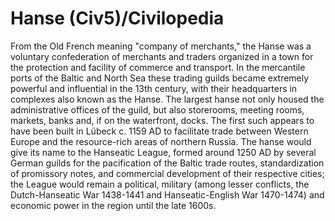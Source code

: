 # Hanse (Civ5)/Civilopedia

From the Old French meaning "company of merchants," the Hanse was a voluntary confederation of merchants and traders organized in a town for the protection and facility of commerce and transport. In the mercantile ports of the Baltic and North Sea these trading guilds became extremely powerful and influential in the 13th century, with their headquarters in complexes also known as the Hanse. The largest hanse not only housed the administrative offices of the guild, but also storerooms, meeting rooms, markets, banks and, if on the waterfront, docks. The first such appears to have been built in Lübeck c. 1159 AD to facilitate trade between Western Europe and the resource-rich areas of northern Russia. The hanse would give its name to the Hanseatic League, formed around 1250 AD by several German guilds for the pacification of the Baltic trade routes, standardization of promissory notes, and commercial development of their respective cities; the League would remain a political, military (among lesser conflicts, the Dutch-Hanseatic War 1438-1441 and Hanseatic-English War 1470-1474) and economic power in the region until the late 1600s.
